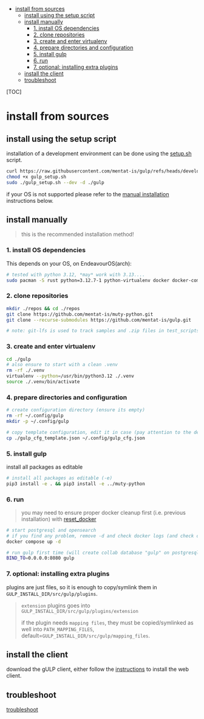 - [install from sources](#install-from-sources)
  - [install using the setup script](#install-using-the-setup-script)
  - [install manually](#install-manually)
    - [1. install OS dependencies](#1-install-os-dependencies)
    - [2. clone repositories](#2-clone-repositories)
    - [3. create and enter virtualenv](#3-create-and-enter-virtualenv)
    - [4. prepare directories and configuration](#4-prepare-directories-and-configuration)
    - [5. install gulp](#5-install-gulp)
    - [6. run](#6-run)
    - [7. optional: installing extra plugins](#7-optional-installing-extra-plugins)
  - [install the client](#install-the-client)
  - [troubleshoot](#troubleshoot)

[TOC]

# install from sources

## install using the setup script

installation of a development environment can be done using the [setup.sh](https://github.com/mentat-is/gulp/blob/develop/setup.sh) script.

```bash
curl https://raw.githubusercontent.com/mentat-is/gulp/refs/heads/develop/setup.sh -o gulp_setup.sh
chmod +x gulp_setup.sh
sudo ./gulp_setup.sh --dev -d ./gulp
```

if your OS is not supported please refer to the [manual installation](<#manual installation>) instructions below.

## install manually

> this is the recommended installation method!
>
### 1. install OS dependencies

This depends on your OS, on EndeavourOS(arch):

~~~bash
# tested with python 3.12, *may* work with 3.13....
sudo pacman -S rust python=3.12.7-1 python-virtualenv docker docker-compose docker-buildx jq libpqxx git-lfs
~~~

### 2. clone repositories

~~~bash
mkdir ./repos && cd ./repos
git clone https://github.com/mentat-is/muty-python.git
git clone --recurse-submodules https://github.com/mentat-is/gulp.git

# note: git-lfs is used to track samples and .zip files in test_scripts
~~~

### 3. create and enter virtualenv

~~~bash
cd ./gulp
# also ensure to start with a clean .venv
rm -rf ./.venv
virtualenv --python=/usr/bin/python3.12 ./.venv
source ./.venv/bin/activate
~~~

### 4. prepare directories and configuration

~~~bash
# create configuration directory (ensure its empty)
rm -rf ~/.config/gulp
mkdir -p ~/.config/gulp

# copy template configuration, edit it in case (pay attention to the debug options!)
cp ./gulp_cfg_template.json ~/.config/gulp_cfg.json
~~~

### 5. install gulp

install all packages as editable

~~~bash
# install all packages as editable (-e)
pip3 install -e . && pip3 install -e ../muty-python
~~~

### 6. run

> you may need to ensure proper docker cleanup first (i.e. previous installation) with [reset_docker](../reset_docker.sh)

~~~bash
# start postgresql and opensearch
# if you find any problem, remove -d and check docker logs (and check our troubleshooting guide)
docker compose up -d

# run gulp first time (will create collab database "gulp" on postgresql and "test_idx" index on opensearch)
BIND_TO=0.0.0.0:8080 gulp
~~~

### 7. optional: installing extra plugins

plugins are just files, so it is enough to copy/symlink them in `GULP_INSTALL_DIR/src/gulp/plugins`.

> `extension` plugins goes into `GULP_INSTALL_DIR/src/gulp/plugins/extension`
>
> if the plugin needs `mapping files`, they must be copied/symlinked as well into `PATH_MAPPING_FILES`, default=`GULP_INSTALL_DIR/src/gulp/mapping_files`.

## install the client

download the gULP client, either follow the [instructions](https://github.com/mentat-is/gulpui-web/blob/master/README.md#installation) to install the web client.

## troubleshoot

[troubleshoot](./Troubleshooting.md)
